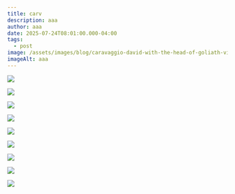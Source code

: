```yaml
---
title: carv
description: aaa
author: aaa
date: 2025-07-24T08:01:00.000-04:00
tags:
  - post
image: /assets/images/blog/caravaggio-david-with-the-head-of-goliath-vienna.jpg
imageAlt: aaa
---
```

![](/assets/images/blog/_89194870_caravaggioap.jpg)

![](/assets/images/blog/caravaggio-italian-baroque-master-1.jpg)

![](/assets/images/blog/caravaggio-obelisk-art-history.webp)

![](/assets/images/blog/deposizione_di_cristo_caravaggio.jpg)

![](/assets/images/blog/earliest-known-caravaggio-identified-by-gianni-papi-scaled.jpg)

![](/assets/images/blog/img_3537.jpg)

![](/assets/images/blog/summer2022_web-images_26_27_caravaggio.jpg)

![](/assets/images/blog/summer2022_web-images_28b_caravaggio.jpg)

![](/assets/images/blog/the_inspiration_of_saint_matthew_by_caravaggio.jpg)

![]()

![]()

![]()

![]()

![]()

![]()

![]()

![]()

![]()

![]()

![]()

![]()

![]()

![]()





















![](<>)

![](<>)

![](<>)

![](<>)
